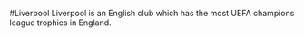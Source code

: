 #Liverpool
Liverpool is an English club which has the most UEFA champions league trophies in England.
